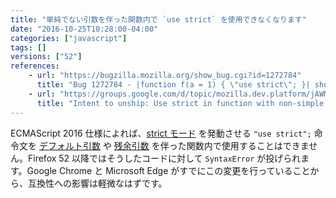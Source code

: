 ```yaml
---
title: "単純でない引数を伴った関数内で `use strict` を使用できなくなります"
date: "2016-10-25T10:28:00-04:00"
categories: ["javascript"]
tags: []
versions: ["52"]
references:
    - url: "https://bugzilla.mozilla.org/show_bug.cgi?id=1272784"
      title: "Bug 1272784 - |function f(a = 1) { \"use strict\"; }| should throw Early Error."
    - url: "https://groups.google.com/d/topic/mozilla.dev.platform/jAWMy-W_AaY/discussion"
      title: "Intent to unship: Use strict in function with non-simple parameters"
---
```

ECMAScript 2016 仕様によれば、[strict モード](https://developer.mozilla.org/docs/Web/JavaScript/Reference/Strict_mode) を発動させる `"use strict";` 命令文を [デフォルト引数](https://developer.mozilla.org/docs/Web/JavaScript/Reference/Functions/Default_parameters) や [残余引数](https://developer.mozilla.org/docs/Web/JavaScript/Reference/Functions/rest_parameters) を伴った関数内で使用することはできません。Firefox 52 以降ではそうしたコードに対して `SyntaxError` が投げられます。Google Chrome と Microsoft Edge がすでにこの変更を行っていることから、互換性への影響は軽微なはずです。
